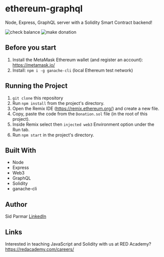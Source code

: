 # ethereum-graphql

Node, Express, GraphQL server with a Solidity Smart Contract backend!

![check balance](https://github.com/siddharthparmar7/ethereum-graphql/blob/master/img/checkBalance.png)
![make donation](https://github.com/siddharthparmar7/ethereum-graphql/blob/master/img/makeDonation.png)

## Before you start

1. Install the MetaMask Ethereum wallet (and register an account): https://metamask.io/ 
2. Install: `npm i -g ganache-cli` (local Ethereum test network) 

## Running the Project

1.  `git clone` this repository
2.  Run `npm install` from the project's directory.
3.  Open the Remix IDE (https://remix.ethereum.org/) and create a new file. 
4.  Copy, paste the code from the `Donation.sol` file (in the root of this project).
5.  Inside Remix select then `injected web3` Environment option under the Run tab.
6.  Run `npm start` in the project's directory.

## Built With

-  Node
-  Express
-  Web3
-  GraphQL
-  Solidity
-  ganache-cli

## Author

Sid Parmar [LinkedIn](www.linkedin.com/in/siddharth-parmar-a901a075
)

## Links

Interested in teaching JavaScript and Solidity with us at RED Academy? https://redacademy.com/careers/
